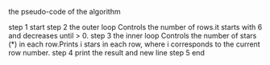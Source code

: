the pseudo-code of the algorithm 

step 1 start 
step 2 the outer loop Controls the number of rows.it starts with 6 and decreases until > 0.
step 3 the inner loop Controls the number of stars (*) in each row.Prints i stars in each row, where i corresponds to the current row number.
step 4 print the result and new line 
step 5 end 
